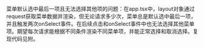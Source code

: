 菜单默认选中最后一项且无法选择其他项的问题：在app.tsx中，layout对象通过request获取菜单数据并渲染，但无论请求多少次，菜单总是默认选中最后一项，并且触发两次onSelect事件。在后续点击和onSelect事件中也无法选择其他菜单项。期望每次请求能根据不同条件渲染不同菜单项，并能正常选择和取消选择。复现代码见附。
